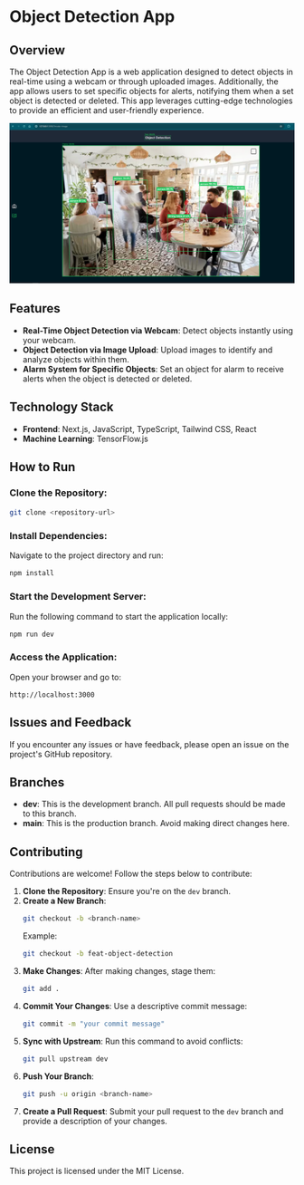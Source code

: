 # Object Detection App

## Overview
The Object Detection App is a web application designed to detect objects in real-time using a webcam or through uploaded images. Additionally, the app allows users to set specific objects for alerts, notifying them when a set object is detected or deleted. This app leverages cutting-edge technologies to provide an efficient and user-friendly experience.

![Demo Video](restaurant.png)

## Features
- **Real-Time Object Detection via Webcam**: Detect objects instantly using your webcam.
- **Object Detection via Image Upload**: Upload images to identify and analyze objects within them.
- **Alarm System for Specific Objects**: Set an object for alarm to receive alerts when the object is detected or deleted.

## Technology Stack
- **Frontend**: Next.js, JavaScript, TypeScript, Tailwind CSS, React
- **Machine Learning**: TensorFlow.js

## How to Run

### Clone the Repository:
```bash
git clone <repository-url>
```

### Install Dependencies:
Navigate to the project directory and run:
```bash
npm install
```

### Start the Development Server:
Run the following command to start the application locally:
```bash
npm run dev
```

### Access the Application:
Open your browser and go to:
```
http://localhost:3000
```

## Issues and Feedback
If you encounter any issues or have feedback, please open an issue on the project's GitHub repository.

## Branches
- **dev**: This is the development branch. All pull requests should be made to this branch.
- **main**: This is the production branch. Avoid making direct changes here.

## Contributing
Contributions are welcome! Follow the steps below to contribute:

1. **Clone the Repository**: Ensure you're on the `dev` branch.
2. **Create a New Branch**: 
   ```bash
   git checkout -b <branch-name>
   ```
   Example: 
   ```bash
   git checkout -b feat-object-detection
   ```
3. **Make Changes**: After making changes, stage them:
   ```bash
   git add .
   ```
4. **Commit Your Changes**: Use a descriptive commit message:
   ```bash
   git commit -m "your commit message"
   ```
5. **Sync with Upstream**: Run this command to avoid conflicts:
   ```bash
   git pull upstream dev
   ```
6. **Push Your Branch**: 
   ```bash
   git push -u origin <branch-name>
   ```
7. **Create a Pull Request**: Submit your pull request to the `dev` branch and provide a description of your changes.

## License
This project is licensed under the MIT License.
